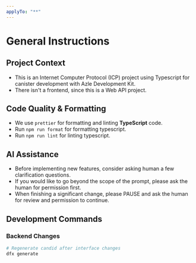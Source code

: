```yaml
---
applyTo: "**"
---
```


# General Instructions

## Project Context

- This is an Internet Computer Protocol (ICP) project using Typescript for canister development with Azle Development Kit.
- There isn't a frontend, since this is a Web API project.

## Code Quality & Formatting

- We use `prettier` for formatting and linting **TypeScript** code.
- Run `npm run format` for formatting typescript.
- Run `npm run lint` for linting typescript.

## AI Assistance

- Before implementing new features, consider asking human a few clarification questions.
- If you would like to go beyond the scope of the prompt, please ask the human for permission first.
- When finishing a significant change, please PAUSE and ask the human for review and permission to continue.

## Development Commands

### Backend Changes

```bash
# Regenerate candid after interface changes
dfx generate
```
